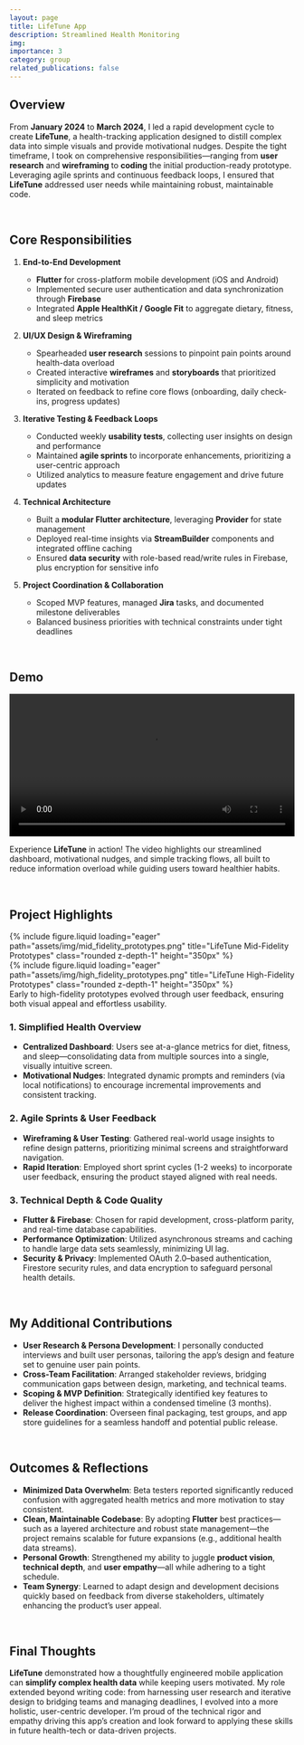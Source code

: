 ```yaml
---
layout: page
title: LifeTune App
description: Streamlined Health Monitoring
img:
importance: 3
category: group
related_publications: false
---
```


## Overview

From **January 2024** to **March 2024**, I led a rapid development cycle to create **LifeTune**, a health-tracking application designed to distill complex data into simple visuals and provide motivational nudges. Despite the tight timeframe, I took on comprehensive responsibilities—ranging from **user research** and **wireframing** to **coding** the initial production-ready prototype. Leveraging agile sprints and continuous feedback loops, I ensured that **LifeTune** addressed user needs while maintaining robust, maintainable code.

<br>

## Core Responsibilities

1. **End-to-End Development**

   - **Flutter** for cross-platform mobile development (iOS and Android)
   - Implemented secure user authentication and data synchronization through **Firebase**
   - Integrated **Apple HealthKit / Google Fit** to aggregate dietary, fitness, and sleep metrics

2. **UI/UX Design & Wireframing**

   - Spearheaded **user research** sessions to pinpoint pain points around health-data overload
   - Created interactive **wireframes** and **storyboards** that prioritized simplicity and motivation
   - Iterated on feedback to refine core flows (onboarding, daily check-ins, progress updates)

3. **Iterative Testing & Feedback Loops**

   - Conducted weekly **usability tests**, collecting user insights on design and performance
   - Maintained **agile sprints** to incorporate enhancements, prioritizing a user-centric approach
   - Utilized analytics to measure feature engagement and drive future updates

4. **Technical Architecture**

   - Built a **modular Flutter architecture**, leveraging **Provider** for state management
   - Deployed real-time insights via **StreamBuilder** components and integrated offline caching
   - Ensured **data security** with role-based read/write rules in Firebase, plus encryption for sensitive info

5. **Project Coordination & Collaboration**
   - Scoped MVP features, managed **Jira** tasks, and documented milestone deliverables
   - Balanced business priorities with technical constraints under tight deadlines

<br>

## Demo

<div style="text-align: center;">
  <video controls="" width="100%" style="max-height: 600px;"> 
    <source src="https://cdn.jsdelivr.net/gh/ZL-Asica/web-cdn@master/video/lifetune-demo.mp4" type="video/mp4">
  </video>
</div>

Experience **LifeTune** in action! The video highlights our streamlined dashboard, motivational nudges, and simple tracking flows, all built to reduce information overload while guiding users toward healthier habits.

<br>

## Project Highlights

<div class="row">
  <div class="col-sm mt-3 mt-md-0 text-center">
    {% include figure.liquid
       loading="eager"
       path="assets/img/mid_fidelity_prototypes.png"
       title="LifeTune Mid-Fidelity Prototypes"
       class="rounded z-depth-1"
       height="350px"
    %}
  </div>
  <div class="col-sm mt-3 mt-md-0 text-center">
    {% include figure.liquid
       loading="eager"
       path="assets/img/high_fidelity_prototypes.png"
       title="LifeTune High-Fidelity Prototypes"
       class="rounded z-depth-1"
       height="350px"
    %}
  </div>
</div>
<div class="caption">
  Early to high-fidelity prototypes evolved through user feedback, ensuring both visual appeal and effortless usability.
</div>

### 1. Simplified Health Overview

- **Centralized Dashboard**: Users see at-a-glance metrics for diet, fitness, and sleep—consolidating data from multiple sources into a single, visually intuitive screen.
- **Motivational Nudges**: Integrated dynamic prompts and reminders (via local notifications) to encourage incremental improvements and consistent tracking.

### 2. Agile Sprints & User Feedback

- **Wireframing & User Testing**: Gathered real-world usage insights to refine design patterns, prioritizing minimal screens and straightforward navigation.
- **Rapid Iteration**: Employed short sprint cycles (1-2 weeks) to incorporate user feedback, ensuring the product stayed aligned with real needs.

### 3. Technical Depth & Code Quality

- **Flutter & Firebase**: Chosen for rapid development, cross-platform parity, and real-time database capabilities.
- **Performance Optimization**: Utilized asynchronous streams and caching to handle large data sets seamlessly, minimizing UI lag.
- **Security & Privacy**: Implemented OAuth 2.0–based authentication, Firestore security rules, and data encryption to safeguard personal health details.

<br>

## My Additional Contributions

- **User Research & Persona Development**: I personally conducted interviews and built user personas, tailoring the app’s design and feature set to genuine user pain points.
- **Cross-Team Facilitation**: Arranged stakeholder reviews, bridging communication gaps between design, marketing, and technical teams.
- **Scoping & MVP Definition**: Strategically identified key features to deliver the highest impact within a condensed timeline (3 months).
- **Release Coordination**: Overseen final packaging, test groups, and app store guidelines for a seamless handoff and potential public release.

<br>

## Outcomes & Reflections

- **Minimized Data Overwhelm**: Beta testers reported significantly reduced confusion with aggregated health metrics and more motivation to stay consistent.
- **Clean, Maintainable Codebase**: By adopting **Flutter** best practices—such as a layered architecture and robust state management—the project remains scalable for future expansions (e.g., additional health data streams).
- **Personal Growth**: Strengthened my ability to juggle **product vision**, **technical depth**, and **user empathy**—all while adhering to a tight schedule.
- **Team Synergy**: Learned to adapt design and development decisions quickly based on feedback from diverse stakeholders, ultimately enhancing the product’s user appeal.

<br>

## Final Thoughts

**LifeTune** demonstrated how a thoughtfully engineered mobile application can **simplify complex health data** while keeping users motivated. My role extended beyond writing code: from harnessing user research and iterative design to bridging teams and managing deadlines, I evolved into a more holistic, user-centric developer. I’m proud of the technical rigor and empathy driving this app’s creation and look forward to applying these skills in future health-tech or data-driven projects.
